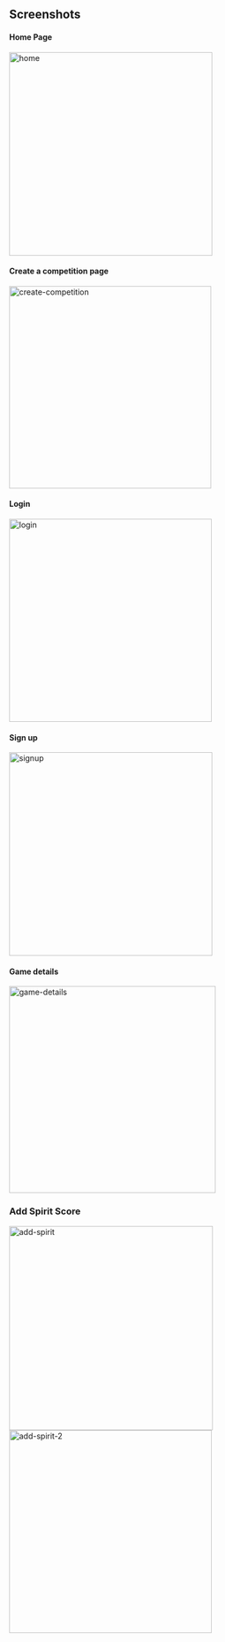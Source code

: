 ## Screenshots

#### Home Page

<img width="368" alt="home" src="https://user-images.githubusercontent.com/56813989/77089482-2ae1a380-6a06-11ea-82b5-c62e731bcfff.png">

#### Create a competition page

<img width="366" alt="create-competition" src="https://user-images.githubusercontent.com/56813989/77089470-27e6b300-6a06-11ea-9092-180c5416148e.png">

#### Login

<img width="367" alt="login" src="https://user-images.githubusercontent.com/56813989/77089475-29b07680-6a06-11ea-8339-e6b948cd7e16.png">

#### Sign up

<img width="368" alt="signup" src="https://user-images.githubusercontent.com/56813989/77089480-2a490d00-6a06-11ea-8316-6821e7f181d8.png">

#### Game details 

<img width="374" alt="game-details" src="https://user-images.githubusercontent.com/56813989/77089486-2ae1a380-6a06-11ea-9efe-90c346c23f6b.png">

### Add Spirit Score 

<img width="369" alt="add-spirit" src="https://user-images.githubusercontent.com/56813989/77089487-2b7a3a00-6a06-11ea-955e-5473c5338bf4.png">

<img width="367" alt="add-spirit-2" src="https://user-images.githubusercontent.com/56813989/77089488-2b7a3a00-6a06-11ea-8373-797ca1a7fcbc.png">
